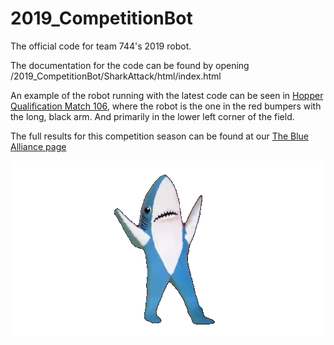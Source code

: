 # 2019_CompetitionBot
The official code for team 744's 2019 robot.

The documentation for the code can be found by opening /2019_CompetitionBot/SharkAttack/html/index.html

An example of the robot running with the latest code can be seen in [Hopper Qualification Match 106](https://www.youtube.com/watch?v=RF7pf5sehvA), where the robot is the one in the red bumpers with the long, black arm. And primarily in the lower left corner of the field. 

The full results for this competition season can be found at our [The Blue Alliance page](https://www.thebluealliance.com/team/744/2019)

![](sharky.gif)
